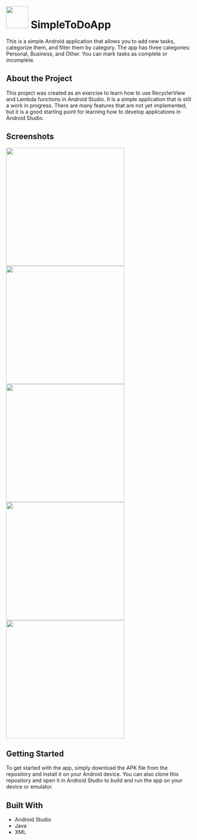 # <img src="https://github.com/Nestor162/SimpleToDoApp/assets/113930607/98f55080-5332-429e-95c3-468bc45e7a52" width="60" height="60"> SimpleToDoApp

This is a simple Android application that allows you to add new tasks, categorize them, and filter them by category. The app has three categories: Personal, Business, and Other. You can mark tasks as complete or incomplete.

## About the Project

This project was created as an exercise to learn how to use RecyclerView and Lambda functions in Android Studio. It is a simple application that is still a work in progress. There are many features that are not yet implemented, but it is a good starting point for learning how to develop applications in Android Studio.

## Screenshots
<p float="left">
    <img src="https://github.com/Nestor162/SimpleToDoApp/assets/113930607/25ca2ad3-15ab-445b-b7dd-efcdd3062c66" width="320" />
    <img src="https://github.com/Nestor162/SimpleToDoApp/assets/113930607/69fcb15c-bbe6-4c29-baa9-b7b68903a874" width="320" />
    <img src="https://github.com/Nestor162/SimpleToDoApp/assets/113930607/1ab67f2d-fb92-4d44-a5f2-706d75c2ac10" width="320" />
    <img src="https://github.com/Nestor162/SimpleToDoApp/assets/113930607/9488965e-8f10-4713-8bf8-b47ce86bb322" width="320" />
    <img src="https://github.com/Nestor162/SimpleToDoApp/assets/113930607/ea830e24-563e-447d-ad5b-0e14e6bf4bca" width="320" />
</p>


## Getting Started

To get started with the app, simply download the APK file from the repository and install it on your Android device. You can also clone this repository and open it in Android Studio to build and run the app on your device or emulator.

## Built With

- Android Studio
- Java
- XML
